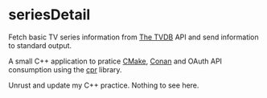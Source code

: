 # seriesDetail
Fetch basic TV series information from [The TVDB](https://www.thetvdb.com/) API and send information to standard output.

A small C++ application to pratice [CMake](https://cmake.org/), [Conan](https://conan.io/) and  OAuth API consumption using the [cpr](https://github.com/libcpr/cpr) library.

Unrust and update my C++ practice. Nothing to see here.
